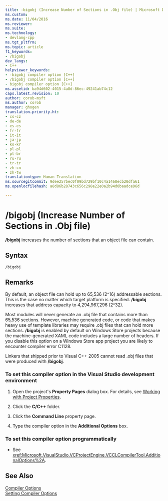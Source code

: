 ```yaml
---
title: -bigobj (Increase Number of Sections in .Obj file) | Microsoft Docs
ms.custom: 
ms.date: 11/04/2016
ms.reviewer: 
ms.suite: 
ms.technology:
- devlang-cpp
ms.tgt_pltfrm: 
ms.topic: article
f1_keywords:
- /bigobj
dev_langs:
- C++
helpviewer_keywords:
- -bigobj compiler option [C++]
- /bigobj compiler option [C++]
- bigobj compiler option [C++]
ms.assetid: ba94d602-4015-4a8d-86ec-49241ab74c12
caps.latest.revision: 10
author: corob-msft
ms.author: corob
manager: ghogen
translation.priority.ht:
- cs-cz
- de-de
- es-es
- fr-fr
- it-it
- ja-jp
- ko-kr
- pl-pl
- pt-br
- ru-ru
- tr-tr
- zh-cn
- zh-tw
translationtype: Human Translation
ms.sourcegitcommit: 9dee257bec0f09bd729bf10c4a1468ecb20dfa61
ms.openlocfilehash: a8d86b28743c656c298e22e0a2b94d0baadce96d

---
```

# /bigobj (Increase Number of Sections in .Obj file)
**/bigobj** increases the number of sections that an object file can contain.  
  
## Syntax  
  
```  
/bigobj  
```  
  
## Remarks  
 By default, an object file can hold up to 65,536 (2^16) addressable sections. This is the case no matter which target platform is specified. **/bigobj** increases that address capacity to 4,294,967,296 (2^32).  
  
 Most modules will never generate an .obj file that contains more than 65,536 sections. However, machine generated code, or code that makes heavy use of template libraries may require .obj files that can hold more sections. **/bigobj** is enabled by default on Windows Store projects because the machine-generated XAML code includes a large number of headers. If you disable this option on a Windows Store app project you are likely to encounter compiler error C1128.  
  
 Linkers that shipped prior to Visual C++ 2005 cannot read .obj files that were produced with **/bigobj**.  
  
### To set this compiler option in the Visual Studio development environment  
  
1.  Open the project's **Property Pages** dialog box. For details, see [Working with Project Properties](../../ide/working-with-project-properties.md).  
  
2.  Click the **C/C++** folder.  
  
3.  Click the **Command Line** property page.  
  
4.  Type the compiler option in the **Additional Options** box.  
  
### To set this compiler option programmatically  
  
-   See <xref:Microsoft.VisualStudio.VCProjectEngine.VCCLCompilerTool.AdditionalOptions%2A>.  
  
## See Also  
 [Compiler Options](../../build/reference/compiler-options.md)   
 [Setting Compiler Options](../../build/reference/setting-compiler-options.md)


<!--HONumber=Jan17_HO2-->


